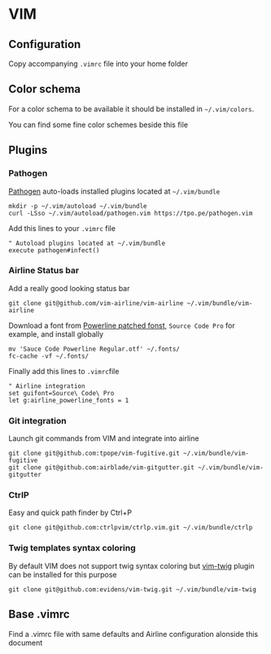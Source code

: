 # VIM

## Configuration

Copy accompanying `.vimrc` file into your home folder

## Color schema

For a color schema to be available it should be installed in `~/.vim/colors`.

You can find some fine color schemes beside this file

## Plugins

### Pathogen

[Pathogen](https://github.com/tpope/vim-pathogen) auto-loads installed plugins located at `~/.vim/bundle`

```
mkdir -p ~/.vim/autoload ~/.vim/bundle
curl -LSso ~/.vim/autoload/pathogen.vim https://tpo.pe/pathogen.vim
```

Add this lines to your `.vimrc` file

```
" Autoload plugins located at ~/.vim/bundle
execute pathogen#infect()
```

### Airline Status bar

Add a really good looking status bar

```
git clone git@github.com/vim-airline/vim-airline ~/.vim/bundle/vim-airline
```

Download a font from [Powerline patched fonst](https://github.com/powerline/fonts), `Source Code Pro` for example, and install globally

```
mv 'Sauce Code Powerline Regular.otf' ~/.fonts/
fc-cache -vf ~/.fonts/
```

Finally add this lines to `.vimrc`file

```
" Airline integration
set guifont=Source\ Code\ Pro
let g:airline_powerline_fonts = 1
```

### Git integration

Launch git commands from VIM and integrate into airline

```
git clone git@github.com:tpope/vim-fugitive.git ~/.vim/bundle/vim-fugitive
git clone git@github.com:airblade/vim-gitgutter.git ~/.vim/bundle/vim-gitgutter
```

### CtrlP

Easy and quick path finder by Ctrl+P

```
git clone git@github.com:ctrlpvim/ctrlp.vim.git ~/.vim/bundle/ctrlp
```

### Twig templates syntax coloring

By default VIM does not support twig syntax coloring but [vim-twig](https://github.com/evidens/vim-twig) plugin can be installed for this purpose

```
git clone git@github.com:evidens/vim-twig.git ~/.vim/bundle/vim-twig
```

## Base .vimrc

Find a .vimrc file with same defaults and Airline configuration alonside this document
